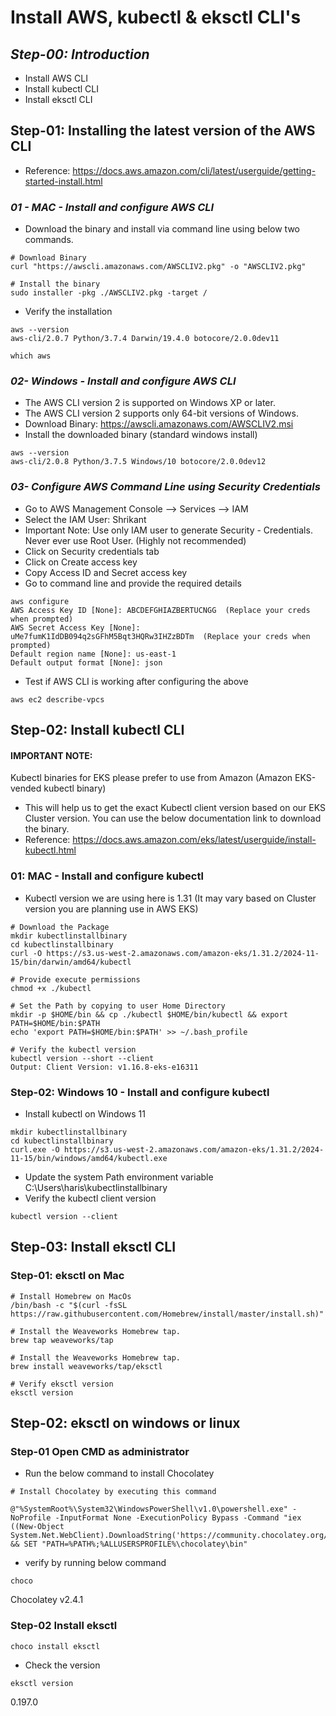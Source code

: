 # Install AWS, kubectl & eksctl CLI's
## _Step-00: Introduction_
- Install AWS CLI
- Install kubectl CLI
- Install eksctl CLI

## Step-01: Installing the latest version of the AWS CLI
- Reference: https://docs.aws.amazon.com/cli/latest/userguide/getting-started-install.html

### _01 - MAC - Install and configure AWS CLI_
- Download the binary and install via command line using below two commands.
```
# Download Binary
curl "https://awscli.amazonaws.com/AWSCLIV2.pkg" -o "AWSCLIV2.pkg"

# Install the binary
sudo installer -pkg ./AWSCLIV2.pkg -target /
```
- Verify the installation
```
aws --version
aws-cli/2.0.7 Python/3.7.4 Darwin/19.4.0 botocore/2.0.0dev11

which aws
```
### _02- Windows - Install and configure AWS CLI_
- The AWS CLI version 2 is supported on Windows XP or later.
- The AWS CLI version 2 supports only 64-bit versions of Windows.
- Download Binary: https://awscli.amazonaws.com/AWSCLIV2.msi
- Install the downloaded binary (standard windows install)

```
aws --version
aws-cli/2.0.8 Python/3.7.5 Windows/10 botocore/2.0.0dev12
```
### _03- Configure AWS Command Line using Security Credentials_
- Go to AWS Management Console --> Services --> IAM
- Select the IAM User: Shrikant
- Important Note: Use only IAM user to generate Security - Credentials. Never ever use Root User. (Highly not recommended)
- Click on Security credentials tab
- Click on Create access key
- Copy Access ID and Secret access key
- Go to command line and provide the required details
```
aws configure
AWS Access Key ID [None]: ABCDEFGHIAZBERTUCNGG  (Replace your creds when prompted)
AWS Secret Access Key [None]: uMe7fumK1IdDB094q2sGFhM5Bqt3HQRw3IHZzBDTm  (Replace your creds when prompted)
Default region name [None]: us-east-1
Default output format [None]: json
```
- Test if AWS CLI is working after configuring the above
```
aws ec2 describe-vpcs
```
## Step-02: Install kubectl CLI
#### IMPORTANT NOTE:
Kubectl binaries for EKS please prefer to use from Amazon (Amazon EKS-vended kubectl binary)
- This will help us to get the exact Kubectl client version based on our EKS Cluster version. You can use the below documentation link to download the binary.
- Reference: https://docs.aws.amazon.com/eks/latest/userguide/install-kubectl.html
### 01: MAC - Install and configure kubectl
- Kubectl version we are using here is 1.31 (It may vary based on Cluster version you are planning use in AWS EKS)
```
# Download the Package
mkdir kubectlinstallbinary
cd kubectlinstallbinary
curl -O https://s3.us-west-2.amazonaws.com/amazon-eks/1.31.2/2024-11-15/bin/darwin/amd64/kubectl

# Provide execute permissions
chmod +x ./kubectl

# Set the Path by copying to user Home Directory
mkdir -p $HOME/bin && cp ./kubectl $HOME/bin/kubectl && export PATH=$HOME/bin:$PATH
echo 'export PATH=$HOME/bin:$PATH' >> ~/.bash_profile

# Verify the kubectl version
kubectl version --short --client
Output: Client Version: v1.16.8-eks-e16311
```
### Step-02: Windows 10 - Install and configure kubectl
- Install kubectl on Windows 11
```
mkdir kubectlinstallbinary
cd kubectlinstallbinary
curl.exe -O https://s3.us-west-2.amazonaws.com/amazon-eks/1.31.2/2024-11-15/bin/windows/amd64/kubectl.exe
```
- Update the system Path environment variable
C:\Users\haris\kubectlinstallbinary
- Verify the kubectl client version
```
kubectl version --client
```
## Step-03: Install eksctl CLI
### Step-01: eksctl on Mac
```
# Install Homebrew on MacOs
/bin/bash -c "$(curl -fsSL https://raw.githubusercontent.com/Homebrew/install/master/install.sh)"

# Install the Weaveworks Homebrew tap.
brew tap weaveworks/tap

# Install the Weaveworks Homebrew tap.
brew install weaveworks/tap/eksctl

# Verify eksctl version
eksctl version
```
## Step-02: eksctl on windows or linux
### Step-01 Open CMD as administrator
- Run the below command to install Chocolatey
```
# Install Chocolatey by executing this command

@"%SystemRoot%\System32\WindowsPowerShell\v1.0\powershell.exe" -NoProfile -InputFormat None -ExecutionPolicy Bypass -Command "iex ((New-Object System.Net.WebClient).DownloadString('https://community.chocolatey.org/install.ps1'))" && SET "PATH=%PATH%;%ALLUSERSPROFILE%\chocolatey\bin"

```
- verify by running below command
```
choco
```
Chocolatey v2.4.1
### Step-02 Install eksctl
```
choco install eksctl
```
- Check the version
```
eksctl version
```
0.197.0
